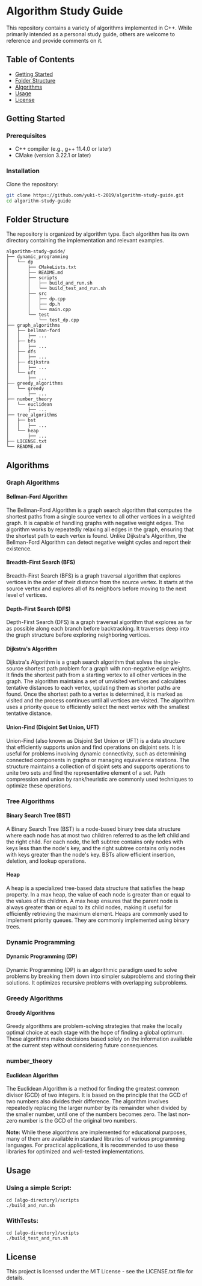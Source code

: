 # Algorithm Study Guide
This repository contains a variety of algorithms implemented in C++. 
While primarily intended as a personal study guide, others are welcome to reference and provide comments on it.

## Table of Contents
- [Getting Started](#getting-started)
- [Folder Structure](#folder-structure)
- [Algorithms](#algorithms)
- [Usage](#usage)
- [License](#license)


## Getting Started
### Prerequisites
- C++ compiler (e.g., g++ 11.4.0 or later)
- CMake (version 3.22.1 or later)

### Installation
Clone the repository:
```bash
git clone https://github.com/yuki-t-2019/algorithm-study-guide.git
cd algorithm-study-guide
```


## Folder Structure
The repository is organized by algorithm type.
Each algorithm has its own directory containing the implementation and relevant examples.
```
algorithm-study-guide/
├── dynamic_programming
│   └── dp
│       ├── CMakeLists.txt
│       ├── README.md
│       ├── scripts
│       │   ├── build_and_run.sh
│       │   └── build_test_and_run.sh
│       ├── src
│       │   ├── dp.cpp
│       │   ├── dp.h
│       │   └── main.cpp
│       └── test
│           └── test_dp.cpp
├── graph_algorithms
│   ├── bellman-ford
│   │   ├── ...
│   ├── bfs
│   │   ├── ...
│   ├── dfs
│   │   ├── ...
│   ├── dijkstra
│   │   ├── ...
│   └── uft
│       ├── ...
├── greedy_algorithms
│   └── greedy
│       ├── ...
├── number_theory
│   └── euclidean
│       ├── ...
├── tree_algorithms
│   ├── bst
│   │   ├── ...
│   └── heap
│       ├── ...
├── LICENSE.txt
└── README.md
```

## Algorithms

### Graph Algorithms
#### Bellman-Ford Algorithm
The Bellman-Ford Algorithm is a graph search algorithm that computes the shortest paths from a single source vertex to all other vertices in a weighted graph. It is capable of handling graphs with negative weight edges. The algorithm works by repeatedly relaxing all edges in the graph, ensuring that the shortest path to each vertex is found. Unlike Dijkstra's Algorithm, the Bellman-Ford Algorithm can detect negative weight cycles and report their existence.

#### Breadth-First Search (BFS)
Breadth-First Search (BFS) is a graph traversal algorithm that explores vertices in the order of their distance from the source vertex. It starts at the source vertex and explores all of its neighbors before moving to the next level of vertices.

#### Depth-First Search (DFS)
Depth-First Search (DFS) is a graph traversal algorithm that explores as far as possible along each branch before backtracking. It traverses deep into the graph structure before exploring neighboring vertices.

#### Dijkstra's Algorithm
Dijkstra's Algorithm is a graph search algorithm that solves the single-source shortest path problem for a graph with non-negative edge weights. It finds the shortest path from a starting vertex to all other vertices in the graph. The algorithm maintains a set of unvisited vertices and calculates tentative distances to each vertex, updating them as shorter paths are found. Once the shortest path to a vertex is determined, it is marked as visited and the process continues until all vertices are visited. The algorithm uses a priority queue to efficiently select the next vertex with the smallest tentative distance.

#### Union-Find (Disjoint Set Union, UFT)
Union-Find (also known as Disjoint Set Union or UFT) is a data structure that efficiently supports union and find operations on disjoint sets. It is useful for problems involving dynamic connectivity, such as determining connected components in graphs or managing equivalence relations. The structure maintains a collection of disjoint sets and supports operations to unite two sets and find the representative element of a set. Path compression and union by rank/heuristic are commonly used techniques to optimize these operations.

### Tree Algorithms
#### Binary Search Tree (BST)
A Binary Search Tree (BST) is a node-based binary tree data structure where each node has at most two children referred to as the left child and the right child. For each node, the left subtree contains only nodes with keys less than the node's key, and the right subtree contains only nodes with keys greater than the node's key. BSTs allow efficient insertion, deletion, and lookup operations.

#### Heap
A heap is a specialized tree-based data structure that satisfies the heap property. In a max heap, the value of each node is greater than or equal to the values of its children. A max heap ensures that the parent node is always greater than or equal to its child nodes, making it useful for efficiently retrieving the maximum element. Heaps are commonly used to implement priority queues. They are commonly implemented using binary trees.

### Dynamic Programming
#### Dynamic Programming (DP)
Dynamic Programming (DP) is an algorithmic paradigm used to solve problems by breaking them down into simpler subproblems and storing their solutions. It optimizes recursive problems with overlapping subproblems.

### Greedy Algorithms
#### Greedy Algorithms
Greedy algorithms are problem-solving strategies that make the locally optimal choice at each stage with the hope of finding a global optimum. These algorithms make decisions based solely on the information available at the current step without considering future consequences.

### number_theory
#### Euclidean Algorithm
The Euclidean Algorithm is a method for finding the greatest common divisor (GCD) of two integers. It is based on the principle that the GCD of two numbers also divides their difference. The algorithm involves repeatedly replacing the larger number by its remainder when divided by the smaller number, until one of the numbers becomes zero. The last non-zero number is the GCD of the original two numbers.

**Note:**
While these algorithms are implemented for educational purposes, many of them are available in standard libraries of various programming languages. For practical applications, it is recommended to use these libraries for optimized and well-tested implementations.



## Usage
### Using a simple Script:
```
cd [algo-directory]/scripts
./build_and_run.sh
```
### WithTests:
```
cd [algo-directory]/scripts
./build_test_and_run.sh
```


## License
This project is licensed under the MIT License - see the LICENSE.txt file for details.
